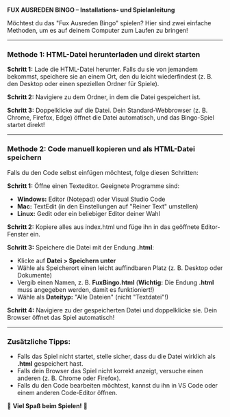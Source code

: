 **FUX AUSREDEN BINGO – Installations- und Spielanleitung**

Möchtest du das "Fux Ausreden Bingo" spielen? Hier sind zwei einfache Methoden, um es auf deinem Computer zum Laufen zu bringen!

---

### **Methode 1: HTML-Datei herunterladen und direkt starten**  
**Schritt 1:** Lade die HTML-Datei herunter. Falls du sie von jemandem bekommst, speichere sie an einem Ort, den du leicht wiederfindest (z. B. den Desktop oder einen speziellen Ordner für Spiele).

**Schritt 2:** Navigiere zu dem Ordner, in dem die Datei gespeichert ist.

**Schritt 3:** Doppelklicke auf die Datei. Dein Standard-Webbrowser (z. B. Chrome, Firefox, Edge) öffnet die Datei automatisch, und das Bingo-Spiel startet direkt!

---

### **Methode 2: Code manuell kopieren und als HTML-Datei speichern**  
Falls du den Code selbst einfügen möchtest, folge diesen Schritten:

**Schritt 1:** Öffne einen Texteditor. Geeignete Programme sind:
- **Windows:** Editor (Notepad) oder Visual Studio Code
- **Mac:** TextEdit (in den Einstellungen auf "Reiner Text" umstellen)
- **Linux:** Gedit oder ein beliebiger Editor deiner Wahl

**Schritt 2:** Kopiere alles aus index.html und füge ihn in das geöffnete Editor-Fenster ein.

**Schritt 3:** Speichere die Datei mit der Endung **.html**:
- Klicke auf **Datei > Speichern unter**
- Wähle als Speicherort einen leicht auffindbaren Platz (z. B. Desktop oder Dokumente)
- Vergib einen Namen, z. B. **FuxBingo.html** (**Wichtig:** Die Endung **.html** muss angegeben werden, damit es funktioniert!)
- Wähle als **Dateityp:** "Alle Dateien" (nicht "Textdatei"!)

**Schritt 4:** Navigiere zu der gespeicherten Datei und doppelklicke sie. Dein Browser öffnet das Spiel automatisch!

---

### **Zusätzliche Tipps:**  
- Falls das Spiel nicht startet, stelle sicher, dass du die Datei wirklich als **.html** gespeichert hast.
- Falls dein Browser das Spiel nicht korrekt anzeigt, versuche einen anderen (z. B. Chrome oder Firefox).
- Falls du den Code bearbeiten möchtest, kannst du ihn in VS Code oder einem anderen Code-Editor öffnen.

🎉 **Viel Spaß beim Spielen!** 🎉

